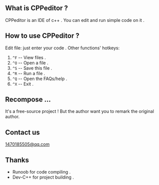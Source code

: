## What is CPPeditor ?
CPPeditor is an IDE of c++ .
You can edit and run simple code on it .

## How to use CPPeditor ?
Edit file: just enter your code .
Other functions' hotkeys:
1. `^F` -- View files .
2. `^O` -- Open a file .
3. `^S` -- Save this file .
4. `^R` -- Run a file .
5. `^Q` -- Open the FAQs/help .
6. `^X` -- Exit .

## Recompose ...
It's a free-source project !
But the author want you to remark the original author.

## Contact us
1470185505@qq.com

## Thanks
+ Runoob for code compiling .
+ Dev-C++ for project building .
